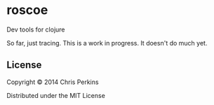 # roscoe

Dev tools for clojure

So far, just tracing. This is a work in progress. It doesn't do much yet.


## License

Copyright © 2014 Chris Perkins

Distributed under the MIT License
